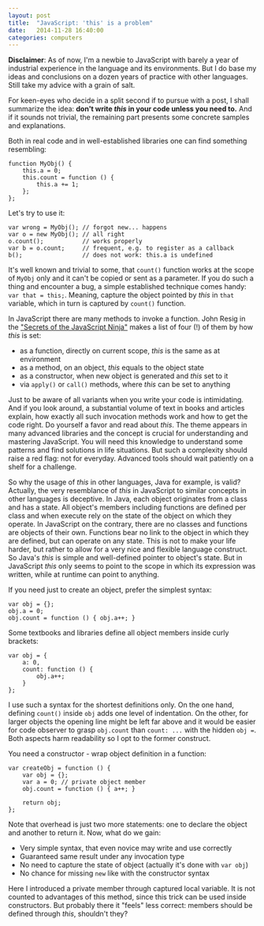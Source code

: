 ```yaml
---
layout: post
title:  "JavaScript: 'this' is a problem"
date:   2014-11-28 16:40:00
categories: computers
---
```


**Disclaimer**: As of now, I'm a newbie to JavaScript with barely a year of
industrial experience in the language and its environments. But I do base my
ideas and conclusions on a dozen years of practice with other languages. Still
take my advice with a grain of salt.

For keen-eyes who decide in a split second if to pursue with a post, I shall
summarize the idea:
**don't write *this* in your code unless you need to.**
And if it sounds not trivial, the remaining part presents some concrete samples
and explanations.

Both in real code and in well-established libraries one can find something
resembling:

    function MyObj() {
        this.a = 0;
        this.count = function () {
            this.a += 1;
        };
    };

Let's try to use it:

    var wrong = MyObj(); // forgot new... happens
    var o = new MyObj(); // all right
    o.count();           // works properly
    var b = o.count;     // frequent, e.g. to register as a callback
    b();                 // does not work: this.a is undefined

It's well known and trivial to some, that `count()` function works at the scope
of `MyObj` only and it can't be copied or sent as a parameter. If you do such a
thing and encounter a bug, a simple established technique comes handy:
`var that = this;`. Meaning, capture the object pointed by *this* in `that`
variable, which in turn is captured by `count()` function.

In JavaScript there are many methods to invoke a function. John Resig in the
["Secrets of the JavaScript Ninja"](http://www.amazon.com/Secrets-JavaScript-Ninja-John-Resig/dp/193398869X)
makes a list of four (!) of them by how *this* is set:

+ as a function, directly on current scope, *this* is the same as at environment
+ as a method, on an object, *this* equals to the object state
+ as a constructor, when new object is generated and *this* set to it
+ via `apply()` or `call()` methods, where *this* can be set to anything

Just to be aware of all variants when you write your code is intimidating. And
if you look around, a substantial volume of text in books and articles explain,
how exactly all such invocation methods work and how to get the code right. Do
yourself a favor and read about *this*. The theme appears in many advanced
libraries and the concept is crucial for understanding and mastering JavaScript.
You will need this knowledge to understand some patterns and find solutions in
life situations. But such a complexity should raise a red flag: not for
everyday. Advanced tools should wait patiently on a shelf for a challenge.

So why the usage of *this* in other languages, Java for example, is valid?
Actually, the very resemblance of *this* in JavaScript to similar concepts in
other languages is deceptive. In Java, each object originates from a class and
has a state. All object's members including functions are defined per class and
when execute rely on the state of the object on which they operate. In
JavaScript on the contrary, there are no classes and functions are objects of
their own. Functions bear no link to the object in which they are defined, but
can operate on any state. This is not to make your life harder, but rather to
allow for a very nice and flexible language construct. So Java's *this* is
simple and well-defined pointer to object's state. But in JavaScript *this* only
seems to point to the scope in which its expression was written, while at
runtime can point to anything.

If you need just to create an object, prefer the simplest syntax:

    var obj = {};
    obj.a = 0;
    obj.count = function () { obj.a++; }

Some textbooks and libraries define all object members inside curly brackets:

    var obj = {
        a: 0,
        count: function () {
            obj.a++;
        }
    };

I use such a syntax for the shortest definitions only. On the one hand, defining
`count()` inside `obj` adds one level of indentation. On the other, for larger
objects the opening line might be left far above and it would
be easier for code observer to grasp `obj.count` than `count: ...` with the
hidden `obj =`. Both aspects harm readability so I opt to the former construct.

You need a constructor - wrap object definition in a function:

    var createObj = function () {
        var obj = {};
        var a = 0; // private object member
        obj.count = function () { a++; }
        
        return obj;
    };

Note that overhead is just two more statements: one to declare the object and
another to return it. Now, what do we gain:

* Very simple syntax, that even novice may write and use correctly
* Guaranteed same result under any invocation type
* No need to capture the state of object (actually it's done with `var obj`)
* No chance for missing `new` like with the constructor syntax

Here I introduced a private member through captured local variable. It is not
counted to advantages of this method, since this trick can be used inside
constructors. But probably there it "feels" less correct: members should be
defined through *this*, shouldn't they?


